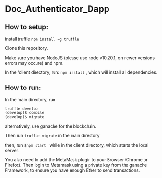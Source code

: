 # Doc_Authenticator_Dapp

## How to setup:
install truffle 
    `npm install -g truffle`

Clone this repository.

Make sure you have NodeJS (please use node v10.20.1, on newer versions errors may occure) and npm.

In the /client directory, run:
    `npm install`
, which will install all dependencies.

## How to run: 
In the main directory, run
```
truffle develop
(develop)$ compile
(develop)$ migrate
```

alternatively, use ganache for the blockchain.

Then run `truffle migrate` in the main directory

then, run 
    `$npm start `
while in the client directory, which starts the local server.

You also need to add the MetaMask plugin to your Browser (Chrome or Firefox). Then login to Metamask using a private key from the ganache Framework, to ensure you have enough Ether to send transactions.

